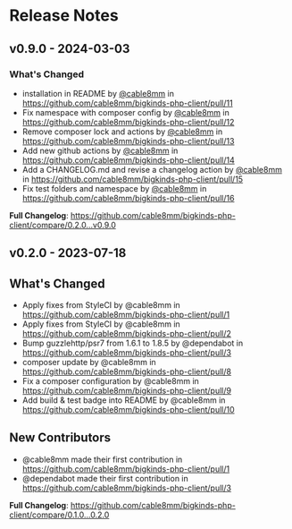 # Release Notes

## v0.9.0 - 2024-03-03

### What's Changed

* installation in README by [@cable8mm](https://github.com/cable8mm) in https://github.com/cable8mm/bigkinds-php-client/pull/11
* Fix namespace with composer config by [@cable8mm](https://github.com/cable8mm) in https://github.com/cable8mm/bigkinds-php-client/pull/12
* Remove composer lock and actions by [@cable8mm](https://github.com/cable8mm) in https://github.com/cable8mm/bigkinds-php-client/pull/13
* Add new github actions by [@cable8mm](https://github.com/cable8mm) in https://github.com/cable8mm/bigkinds-php-client/pull/14
* Add a CHANGELOG.md and revise a changelog action by [@cable8mm](https://github.com/cable8mm) in https://github.com/cable8mm/bigkinds-php-client/pull/15
* Fix test folders and namespace by [@cable8mm](https://github.com/cable8mm) in https://github.com/cable8mm/bigkinds-php-client/pull/16

**Full Changelog**: https://github.com/cable8mm/bigkinds-php-client/compare/0.2.0...v0.9.0

## v0.2.0 - 2023-07-18

## What's Changed

- Apply fixes from StyleCI by @cable8mm in https://github.com/cable8mm/bigkinds-php-client/pull/1
- Apply fixes from StyleCI by @cable8mm in https://github.com/cable8mm/bigkinds-php-client/pull/2
- Bump guzzlehttp/psr7 from 1.6.1 to 1.8.5 by @dependabot in https://github.com/cable8mm/bigkinds-php-client/pull/3
- composer update by @cable8mm in https://github.com/cable8mm/bigkinds-php-client/pull/8
- Fix a composer configuration by @cable8mm in https://github.com/cable8mm/bigkinds-php-client/pull/9
- Add build & test badge into README by @cable8mm in https://github.com/cable8mm/bigkinds-php-client/pull/10

## New Contributors

- @cable8mm made their first contribution in https://github.com/cable8mm/bigkinds-php-client/pull/1
- @dependabot made their first contribution in https://github.com/cable8mm/bigkinds-php-client/pull/3

**Full Changelog**: https://github.com/cable8mm/bigkinds-php-client/compare/0.1.0...0.2.0

